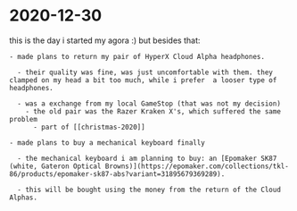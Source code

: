# 2020-12-30

this is the day i started my agora :) but besides that:

    - made plans to return my pair of HyperX Cloud Alpha headphones.

      - their quality was fine, was just uncomfortable with them. they clamped on my head a bit too much, while i prefer  a looser type of headphones.

      - was a exchange from my local GameStop (that was not my decision)
        - the old pair was the Razer Kraken X's, which suffered the same problem
          - part of [[christmas-2020]]

    - made plans to buy a mechanical keyboard finally

      - the mechanical keyboard i am planning to buy: an [Epomaker SK87 (white, Gateron Optical Browns)](https://epomaker.com/collections/tkl-86/products/epomaker-sk87-abs?variant=31895679369289).

      - this will be bought using the money from the return of the Cloud Alphas.
